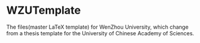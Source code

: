 # WZUTemplate
The files(master LaTeX template) for WenZhou University, which change from a thesis template for the University of Chinese Academy of Sciences.

